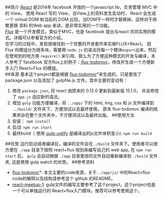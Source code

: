 ##简介
*[React](https://facebook.github.io/react/)* 是2014年 facebook 开放的一个javascript lib，负责管理 MVC 中的 View。 使用 React 写的 View，当View上的资料发生变动时， React 会生成一个 virtual DOM 和当前的 DOM 比较，当DOM不一样时才替换掉。这样对于频繁更换 资料 的Web app 来讲，是非常实用的一个功能。
<br>
*[Flux](https://facebook.github.io/flux/)* 是一个开发模式，类似于MVC，也是 facebook 提出与react 共同实用的模式。详细可以参看官方的介绍。
<br>
在学习的过程中，发现很难找到一个完整的开发套件来实做FLUX+React。 因 Flux 将模组分为很多块，需要用 `node.js` 的语法将每一个模块`export`出来，然后在使用到的地方用 `require()` 来引用。那么为了方便这种模式的开发与编译，本人参考了 facebook 官方flux上的例子：*[flux-todomvc](https://github.com/facebook/flux/tree/master/examples/flux-todomvc)*，修改并生成一个方便新手入门 React+Flux 的模组。
<br>
##来源
基本这个project都是根据 [flux-todomvc](https://github.com/facebook/flux/tree/master/examples/flux-todomvc)*来生成的，只是更改了 package.json 以及添加了 gulpfile.js 文件。其中主要的变动有：

 1. 修改 `package.json`, 将 react 由原来的 0.12.0 更新到最新版 15.1.0， 并且修改了 `app.js` 适应新的语法。
 2. 增加 `gulp` 功能方便编译，将 `../app/` 下的 html, img, css 和 js 文件编译到 `../build/` 文件夹下，方便测试以及最终使用。 原本 flux-todomvc 编译的结果夹杂在整个文件夹中，不方便测试以及最终出版。
##使用方法
 1. 安装：
    `npm install`
 2. 启动:
    `npm run start`
 3. 最终build（ 使用 *[gulp-uglify](https://www.npmjs.com/package/gulp-uglify)* 是编译出的js文件体积变小):
    `npm run build`

##优势
运行启动或者编译后，编译的文件会在 `./build` 文件夹下。使用者可以很方便在 `./app` 目录下按照 react+flux 规则来编写自己的 web app, 在 `npm run start` 后， `gulp` 会自动根据 `./app` 目录更改的文件自动重新编译到 `./build` 文件夹, 这是使用 gulp watch 的优势。
##参考资料
* [flux-todomvc](https://github.com/facebook/flux/tree/master/examples/flux-todomvc)*: 本文主要的code来源，关于`../app/js/` 中的React+flux code的解释以及结构请参考这个 github 的README。
* [react-meetup-1](https://github.com/coodoo/react-meetup-1): gulp文件的编写主要参考了这个project。这个project也是一个可以单独运行的 React+flux入门模块，推荐可以参考使用这个。
